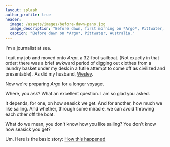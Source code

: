 ```yaml
---
layout: splash
author_profile: true
header:
  image: /assets/images/before-dawn-pano.jpg
  image_description: "Before dawn, first morning on *Argo*, Pittwater, Australia."
  caption: "Before dawn on *Argo*, Pittwater, Australia."
---
```


I'm a journalist at sea.

I quit my job and moved onto *Argo*, a 32-foot sailboat. (Not exactly in that order: there was a brief awkward period of digging out clothes from a laundry basket under my desk in a futile attempt to come off as civilized and presentable). As did my husband, [Wesley](https://somesquares.org).

Now we're preparing *Argo* for a longer voyage. 

Where, you ask? What an excellent question. I am so glad you asked. 

It depends, for one, on how seasick we get. And for another, how much we like sailing. And whether, through some miracle, we can avoid throwing each other off the boat.

What do we mean, you don't know how you like sailing? You don't know how seasick you get?

Um. Here is the basic story: [How this happened](/how-we-quit-our-jobs-and-became-sea-gypsies-2017-10-07/)